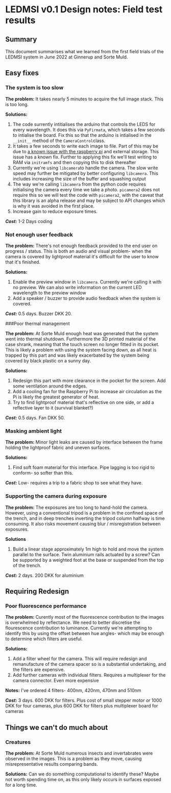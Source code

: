 # LEDMSI v0.1 Design notes: Field test results
## Summary
This document summarises what we learned from the first field trials of the LEDMSI system in June 2022 at Ginnerup and Sorte Muld.
## Easy fixes
### The system is too slow
**The problem:** It takes nearly 5 minutes to acquire the full image stack. This is too long.  

**Solutions:**  

1. The code surrently intitialises the arduino that controls the LEDS for every wavelength. It does this via `PyFirmata`, which takes a few seconds to intialise the board. Fix this so that the arduino is intialised in the `__init__` method of the `CameraControl`class.  
2.  It takes a few seconds to write each image to file. Part of this may be due to [a known issue with the raspberry pi](https://forums.raspberrypi.com/viewtopic.php?t=245931) and external storage. This issue has a known fix. Further to applying this fix we'll test writing to RAM via `initramfs` and then copying this to disk thereafter  
3. Currently we're using `libcamera`to handle the camera. The slow write speed may further be mitigated by better configuring `libcamera`. This includes increasing the size of the buffer and squashing output  
4. The way we're calling `libcamera` from the python code requires initialising the camera every time we take a photo. `picamera2` does not require this so we will test the code with `picamera2`, with the caveat that this library is an alpha release and may be subject to API changes which is why it was avoided in the first place.
5. Increase gain to reduce exposure times.

***Cost:*** 1-2 Days coding
### Not enough user feedback 
**The problem:** There's not enough feedback provided to the end user on progress / status. This is both an audio and visual problem- when the camera is covered by lightproof material it's difficult for the user to know that it's finished.  


**Solutions:**
  
1. Enable the preview window in `libcamera`. Currently we're calling it with no preview. We can also write information on the current LED wavelength to the preview window  
2. Add a speaker / buzzer to provide audio feedback when the system is covered.

***Cost:*** 0.5 days. Buzzer DKK 20. 

###Poor thermal management

**The problem:** At Sorte Muld enough heat was generated that the system went into thermal shutdown. Furthermore the 3D printed material of the case shrank, meaning that the touch screen no longer fitted in its pocket. This is likely a problem with using the system facing down, as all heat is trapped by this part and was likely exacerbated by the system being covered by black plastic on a sunny day. 

**Solutions:**

1. Redesign this part with more clearance in the pocket for the screen. Add some ventilation around the edges. 
2. Add a cooling fan for the Raspberry Pi to increase air circulation as the Pi is likely the greatest generator of heat.
3. Try to find lightproof material that's reflective on one side, or add a reflective layer to it (survival blanket?)

***Cost:*** 0.5 days. Fan DKK 50.

### Masking ambient light 
**The problem:** Minor light leaks are caused by interface between the frame holding the lightproof fabric and uneven surfaces. 

**Solutions:**

1. Find soft foam material for this interface. Pipe lagging is too rigid to conform- so softer than this.

***Cost:*** Low- requires a trip to a fabric shop to see what they have.

### Supporting the camera during exposure ###
**The problem:** The exposures are too long to hand-hold the camera. However, using a conventional tripod is a problem in the confined space of the trench, and in deep trenches inverting the tripod column halfway is time consuming. It also risks movement causing blur / misregistration between exposures.

**Solutions**

1. Build a linear stage approximately 1m high to hold and move the system parallel to the surface. Twin aluminium rails actuated by a screw? Can be supported by a weighted foot at the base or suspended from the top of the trench.

***Cost:*** 2 days. 200 DKK for aluminium


## Requiring Redesign ##

### Poor fluorescence performance
**The problem:** Curently most of the fluorescence contribution to the images is overwhelmed by reflectance. We need to better discretise the flourescence contribution to luminance. Currently we're attempting to identify this by using the offset between hue angles- which may be enough to determine which filters are useful.

**Solutions:**

1. Add a filter wheel for the camera. This will require redesign and remanufacture of the camera spacer so is a substantial undertaking, and the filters are expensive.
2. Add further cameras with individual filters. Requires a multiplexer for the camera connector. Even more expensive

**Notes:**
I've ordered 4 filters- 400nm, 420nm, 470nm and 510nm

***Cost:*** 3 days. 600 DKK for filters. Plus cost of small stepper motor *or* 1000 DKK for four cameras, plus 600 DKK for filters plus multiplexer board for cameras

## Things we can't do much about
### Creatures
**The problem:** At Sorte Muld numerous insects and invertabrates were observed in the images. This is a problem as they move, causing misrepresentative results comparing bands. 

**Solutions:**
Can we do something computational to identify these? Maybe not worth spending time on, as this only likely occurs in surfaces exposed for a long time.


